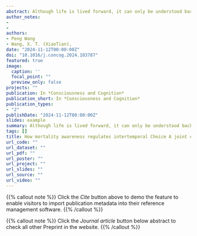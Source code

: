 ```yaml
---
abstract: Although life is lived forward, it can only be understood backward. From the perspective of life-history theory, we propose that mortality reminders may induce backward thinking from the endpoint of life and regulate intertemporal choice between smaller-and-sooner (SS) and large-and-later rewards (LL), thereby helping individuals with time management. Experiment 1 compared the effects of mortality (endpoint) imagination with the imagination of being at age 70 and found that only mortality imagination significantly reduced delay discounting, the extent to which a delayed reward is discounted. In Experiment 2, mortality reminders companied by retrospective episodic mental time travel significantly reduced delay discounting compared to prospective episodic processing. However, the effect disappeared when the end-of-life reference point was replaced with an old-age timepoint (age 70). Highlighting the inevitability of death, coupled with retrospective episodic thinking, promoted future-oriented preferences, suggesting that end-of-life meditation is likely to induce retrospective mental time travels.
author_notes:
- 
- 
authors:
- Peng Wang
- Wang, X. T. (XiaoTian),
date: "2024-11-12T00:00:00Z"
doi: "10.1016/j.concog.2024.103787"
featured: true
image:
  caption: ''
  focal_point: ""
  preview_only: false
projects: ""
publication: In *Consciousness and Cognition*
publication_short: In *Consciousness and Cognition*
publication_types: 
- "2"
publishDate: "2024-11-12T00:00:00Z"
slides: example
summary: Although life is lived forward, it can only be understood backward. From the perspective of lifehistory theory, we propose that mortality reminders may induce backward thinking from the endpoint of life and regulate intertemporal choice between smaller-and-sooner (SS) and largeand-later rewards (LL), thereby helping individuals with time management.
tags: []
title: How mortality awareness regulates intertemporal Choice A joint effect of endpoint reminder and retrospective episodic thinking
url_code: ""
url_dataset: ""
url_pdf: ""
url_poster: ""
url_project: ""
url_slides: ""
url_source: ""
url_video: ""
---
```


{{% callout note %}}
Click the _Cite_ button above to demo the feature to enable visitors to import publication metadata into their reference management software.
{{% /callout %}}

{{% callout note %}}
Click the _Journal article_ button below abstract to check all other Preprint in the website.
{{% /callout %}}
